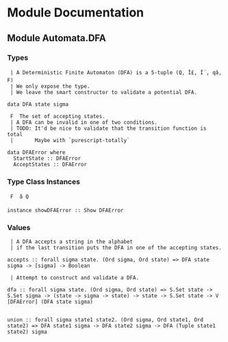 # Module Documentation

## Module Automata.DFA

### Types

     | A Deterministic Finite Automaton (DFA) is a 5-tuple (Q, Î£, Î´, qâ, F)
     | We only expose the type.
     | We leave the smart constructor to validate a potential DFA.

    data DFA state sigma

     F  The set of accepting states.
     | A DFA can be invalid in one of two conditions.
     | TODO: It'd be nice to validate that the transition function is total
     |       Maybe with `purescript-totally`

    data DFAError where
      StartState :: DFAError
      AcceptStates :: DFAError


### Type Class Instances

     F  â Q

    instance showDFAError :: Show DFAError


### Values

     | A DFA accepts a string in the alphabet
     | if the last transition puts the DFA in one of the accepting states.

    accepts :: forall sigma state. (Ord sigma, Ord state) => DFA state sigma -> [sigma] -> Boolean

     | Attempt to construct and validate a DFA.

    dfa :: forall sigma state. (Ord sigma, Ord state) => S.Set state -> S.Set sigma -> (state -> sigma -> state) -> state -> S.Set state -> V [DFAError] (DFA state sigma)


    union :: forall sigma state1 state2. (Ord sigma, Ord state1, Ord state2) => DFA state1 sigma -> DFA state2 sigma -> DFA (Tuple state1 state2) sigma



